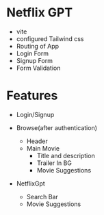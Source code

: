 # Netflix GPT
- vite
- configured Tailwind css
- Routing of App 
- Login Form
- Signup Form
- Form Validation

# Features

- Login/Signup
- Browse(after authentication)
    - Header
    - Main Movie
        - Title and description
        - Trailer In BG
        - Movie Suggestions

- NetflixGpt
    - Search Bar
    - Movie Suggestions
    

